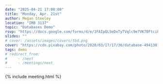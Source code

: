 ```yaml
---
date: "2025-04-21 17:00:00"
title: "Monday, Apr. 21st"
author: Megan Steeley
location: "IRB 3137"
topic: "Databases Demo"
rsvp: "https://docs.google.com/forms/d/e/1FAIpQLSeDxTyTVqlc9e7VK78FtciFMWCyhBrWwUVdL-5f8zvlf9JbAg/viewform?embedded=true"
slides: ""
# cover: /assets/images/covers/tbd.png
cover: "https://cdn.pixabay.com/photo/2020/03/17/17/36/database-4941301_1280.png"
tags: demo
# redirect_from:
#     - /next
#     - /meetings/next
---
```


{% include meeting.html %}

